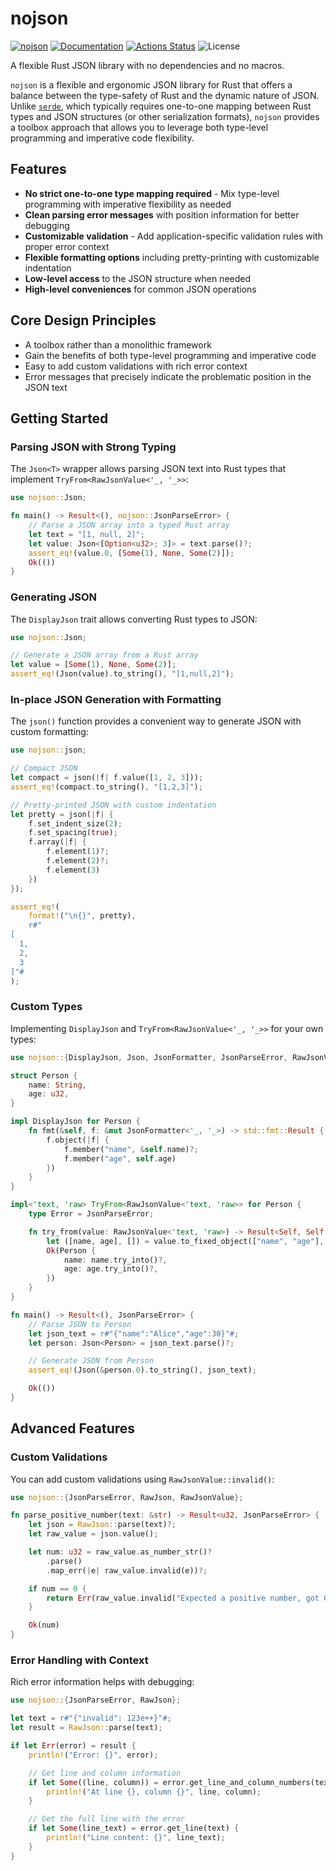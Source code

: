 nojson
======

[![nojson](https://img.shields.io/crates/v/nojson.svg)](https://crates.io/crates/nojson)
[![Documentation](https://docs.rs/nojson/badge.svg)](https://docs.rs/nojson)
[![Actions Status](https://github.com/sile/nojson/workflows/CI/badge.svg)](https://github.com/sile/nojson/actions)
![License](https://img.shields.io/crates/l/nojson)

A flexible Rust JSON library with no dependencies and no macros.

`nojson` is a flexible and ergonomic JSON library for Rust that offers a balance between the type-safety of Rust and the dynamic nature of JSON.
Unlike [`serde`](https://crates.io/crates/serde), which typically requires one-to-one mapping between Rust types and JSON structures (or other serialization formats),
`nojson` provides a toolbox approach that allows you to leverage both type-level programming and imperative code flexibility.

## Features

- **No strict one-to-one type mapping required** - Mix type-level programming with imperative flexibility as needed
- **Clean parsing error messages** with position information for better debugging
- **Customizable validation** - Add application-specific validation rules with proper error context
- **Flexible formatting options** including pretty-printing with customizable indentation
- **Low-level access** to the JSON structure when needed
- **High-level conveniences** for common JSON operations

## Core Design Principles

- A toolbox rather than a monolithic framework
- Gain the benefits of both type-level programming and imperative code
- Easy to add custom validations with rich error context
- Error messages that precisely indicate the problematic position in the JSON text

## Getting Started

### Parsing JSON with Strong Typing

The `Json<T>` wrapper allows parsing JSON text into Rust types that implement `TryFrom<RawJsonValue<'_, '_>>`:

```rust
use nojson::Json;

fn main() -> Result<(), nojson::JsonParseError> {
    // Parse a JSON array into a typed Rust array
    let text = "[1, null, 2]";
    let value: Json<[Option<u32>; 3]> = text.parse()?;
    assert_eq!(value.0, [Some(1), None, Some(2)]);
    Ok(())
}
```

### Generating JSON

The `DisplayJson` trait allows converting Rust types to JSON:

```rust
use nojson::Json;

// Generate a JSON array from a Rust array
let value = [Some(1), None, Some(2)];
assert_eq!(Json(value).to_string(), "[1,null,2]");
```

### In-place JSON Generation with Formatting

The `json()` function provides a convenient way to generate JSON with custom formatting:

```rust
use nojson::json;

// Compact JSON
let compact = json(|f| f.value([1, 2, 3]));
assert_eq!(compact.to_string(), "[1,2,3]");

// Pretty-printed JSON with custom indentation
let pretty = json(|f| {
    f.set_indent_size(2);
    f.set_spacing(true);
    f.array(|f| {
        f.element(1)?;
        f.element(2)?;
        f.element(3)
    })
});

assert_eq!(
    format!("\n{}", pretty),
    r#"
[
  1,
  2,
  3
]"#
);
```

### Custom Types

Implementing `DisplayJson` and `TryFrom<RawJsonValue<'_, '_>>` for your own types:

```rust
use nojson::{DisplayJson, Json, JsonFormatter, JsonParseError, RawJsonValue};

struct Person {
    name: String,
    age: u32,
}

impl DisplayJson for Person {
    fn fmt(&self, f: &mut JsonFormatter<'_, '_>) -> std::fmt::Result {
        f.object(|f| {
            f.member("name", &self.name)?;
            f.member("age", self.age)
        })
    }
}

impl<'text, 'raw> TryFrom<RawJsonValue<'text, 'raw>> for Person {
    type Error = JsonParseError;

    fn try_from(value: RawJsonValue<'text, 'raw>) -> Result<Self, Self::Error> {
        let ([name, age], []) = value.to_fixed_object(["name", "age"], [])?;
        Ok(Person {
            name: name.try_into()?,
            age: age.try_into()?,
        })
    }
}

fn main() -> Result<(), JsonParseError> {
    // Parse JSON to Person
    let json_text = r#"{"name":"Alice","age":30}"#;
    let person: Json<Person> = json_text.parse()?;

    // Generate JSON from Person
    assert_eq!(Json(&person.0).to_string(), json_text);

    Ok(())
}
```

## Advanced Features

### Custom Validations

You can add custom validations using `RawJsonValue::invalid()`:

```rust
use nojson::{JsonParseError, RawJson, RawJsonValue};

fn parse_positive_number(text: &str) -> Result<u32, JsonParseError> {
    let json = RawJson::parse(text)?;
    let raw_value = json.value();

    let num: u32 = raw_value.as_number_str()?
        .parse()
        .map_err(|e| raw_value.invalid(e))?;

    if num == 0 {
        return Err(raw_value.invalid("Expected a positive number, got 0"));
    }

    Ok(num)
}
```

### Error Handling with Context

Rich error information helps with debugging:

```rust
use nojson::{JsonParseError, RawJson};

let text = r#"{"invalid": 123e++}"#;
let result = RawJson::parse(text);

if let Err(error) = result {
    println!("Error: {}", error);

    // Get line and column information
    if let Some((line, column)) = error.get_line_and_column_numbers(text) {
        println!("At line {}, column {}", line, column);
    }

    // Get the full line with the error
    if let Some(line_text) = error.get_line(text) {
        println!("Line content: {}", line_text);
    }
}
```
